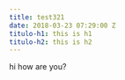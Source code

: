 ```yaml
---
title: test321
date: 2018-03-23 07:29:00 Z
titulo-h1: this is h1
titulo-h2: this is h2
---
```


hi how are you?